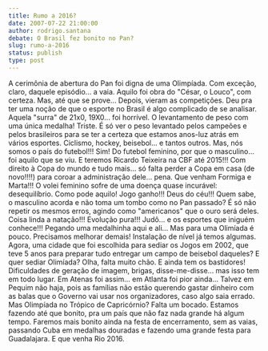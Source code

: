 ```yaml
---
title: Rumo a 2016?
date: 2007-07-22 21:00:00
author: rodrigo.santana
debate: O Brasil fez bonito no Pan?
slug: rumo-a-2016
status: publish 
type: post
---
```


A cerimônia de abertura do Pan foi digna de uma Olimpíada. Com exceção, claro, daquele episódio... a vaia. Aquilo foi obra do "César, o Louco", com certeza. Mas, até que se prove... Depois, vieram as competições. Deu pra ter uma noção de que o esporte no Brasil é algo complicado de se analisar. Aquela "surra" de 21x0, 19X0... foi horrível. O levantamento de peso com uma única medalha! Triste. É só ver o peso levantado pelos campeões e pelos brasileiros para se ter a certeza que estamos anos-luz atrás em vários esportes. Ciclismo, hockey, beisebol... e tantos outros. Mas, nós somos o país do futebol!!! Sim! Do futebol feminino, por que o masculino... foi aquilo que se viu. E teremos Ricardo Teixeira na CBF até 2015!!! Com direito à Copa do mundo e tudo mais... só falta perder a Copa em casa (de novo!!!!) para coroar a administração dele... pena. Que venham Formiga e Marta!!! O volei feminino sofre de uma doença quase incurável: desequilíbrio. Como pode aquilo! Jogo ganho!!! Deus do céu!!! Quem sabe, o masculino acorda e não toma um tombo como no Pan passado? É só não repetir os mesmos erros, agindo como "americanos" que o ouro será deles. Coisa linda a natação!!! Evolução pura!!! Judô... e os esportes que iniguém conhece!!! Pegando uma medalhinha aqui e ali... Mas para uma Olimíada é pouco. Precisamos melhorar demais! Instalação de nível já temos algumas. Agora, uma cidade que foi escolhida para sediar os Jogos em 2002, que teve 5 anos para preparar tudo entregar um campo de beisebol daqueles? E quer sediar Olimíada? Olha, falta muito chão. E ainda tem os bastidores! Dificuldades de geração de imagem, brigas, disse-me-disse... mas isso tem em todo lugar. Em Atenas foi assim... em Atlanta foi pior ainda... Talvez em Pequim não haja, pois as famílias não estão querendo gastar dinheiro com as balas que o Governo vai usar nos organizadores, caso algo saia errado. Mas Olimpíada no Trópico de Capricórnio? Falta um bocado. Estamos fazendo até que bonito, pra um país que não faz nada grande há algum tempo. Faremos mais bonito ainda na festa de encerramento, sem as vaias, passando Cuba em medalhas douradas e fazendo uma grande festa para Guadalajara. E que venha Rio 2016.
